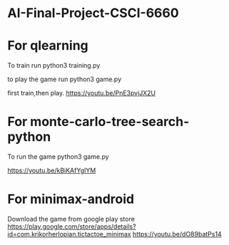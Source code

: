 # AI-Final-Project-CSCI-6660


# For qlearning
To train run python3 training.py

to play the game run python3 game.py

first train,then play.
https://youtu.be/PnE3pvjJX2U



# For monte-carlo-tree-search-python

To run the game python3 game.py

https://youtu.be/kBiKAfYgIYM


# For minimax-android
Download the game from google play store https://play.google.com/store/apps/details?id=com.krikorherlopian.tictactoe_minimax
https://youtu.be/dO89batPs14

